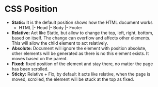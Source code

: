 # CSS Position

- **Static:** It is the default position shows how the HTML document works
    + HTML
    |- Head
    |- Body
    |- Footer
- **Relative:** Act like Static, but allow to change the top, left, right, bottom, based on itself. The change can overflow and affects other elements. This will allow the child element to act relatively.
- **Absolute:** Document will ignore the element with position absolute, other elements will be generated as there is no this element exists. It moves based on the parent.
- **Fixed:** fixed position of the element and stay there, no matter the page has been scrolled.
- **Sticky:** Relative + Fix, by default it acts like relative, when the page is moved, scrolled, the element will be stuck at the top as fixed.
